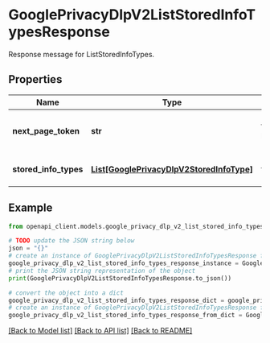 # GooglePrivacyDlpV2ListStoredInfoTypesResponse

Response message for ListStoredInfoTypes.

## Properties

Name | Type | Description | Notes
------------ | ------------- | ------------- | -------------
**next_page_token** | **str** | If the next page is available then the next page token to be used in the following ListStoredInfoTypes request. | [optional] 
**stored_info_types** | [**List[GooglePrivacyDlpV2StoredInfoType]**](GooglePrivacyDlpV2StoredInfoType.md) | List of storedInfoTypes, up to page_size in ListStoredInfoTypesRequest. | [optional] 

## Example

```python
from openapi_client.models.google_privacy_dlp_v2_list_stored_info_types_response import GooglePrivacyDlpV2ListStoredInfoTypesResponse

# TODO update the JSON string below
json = "{}"
# create an instance of GooglePrivacyDlpV2ListStoredInfoTypesResponse from a JSON string
google_privacy_dlp_v2_list_stored_info_types_response_instance = GooglePrivacyDlpV2ListStoredInfoTypesResponse.from_json(json)
# print the JSON string representation of the object
print(GooglePrivacyDlpV2ListStoredInfoTypesResponse.to_json())

# convert the object into a dict
google_privacy_dlp_v2_list_stored_info_types_response_dict = google_privacy_dlp_v2_list_stored_info_types_response_instance.to_dict()
# create an instance of GooglePrivacyDlpV2ListStoredInfoTypesResponse from a dict
google_privacy_dlp_v2_list_stored_info_types_response_from_dict = GooglePrivacyDlpV2ListStoredInfoTypesResponse.from_dict(google_privacy_dlp_v2_list_stored_info_types_response_dict)
```
[[Back to Model list]](../README.md#documentation-for-models) [[Back to API list]](../README.md#documentation-for-api-endpoints) [[Back to README]](../README.md)


